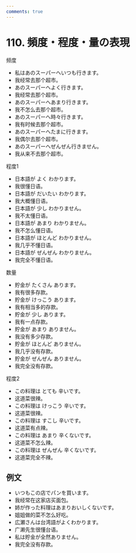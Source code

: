 ```yaml
---
comments: true
---
```


# 110. 頻度・程度・量の表現

频度

- 私はあのスーパーへいつも行きます。
- 我经常去那个超市。
- あのスーパーへよく行きます。
- 我经常去那个超市。
- あのスーパーへあまり行きます。
- 我不怎么去那个超市。
- あのスーパーへ時々行きます。
- 我有时候去那个超市。
- あのスーパーへたまに行きます。
- 我偶尔去那个超市。
- あのスーパーへぜんぜん行きません。
- 我从来不去那个超市。

程度1

- 日本語が よく わかります。
- 我很懂日语。
- 日本語が だいたい わかります。
- 我大概懂日语。
- 日本語が 少し わかりません。
- 我不太懂日语。
- 日本語が あまり わかりません。
- 我不怎么懂日语。
- 日本語が ほとんど わかりません。
- 我几乎不懂日语。
- 日本語が ぜんぜん わかりません。
- 我完全不懂日语。

数量

- 貯金が たくさん あります。
- 我有很多存款。
- 貯金が けっこう あります。
- 我有相当多的存款。
- 貯金が 少し あります。
- 我有一点存款。
- 貯金が あまり ありません。
- 我没有多少存款。
- 貯金が ほとんど ありません。
- 我几乎没有存款。
- 貯金が ぜんぜん ありません。
- 我完全没有存款。

程度2

- この料理は とても 辛いです。
- 这道菜很辣。
- この料理は けっこう 辛いです。
- 这道菜很辣。
- この料理は すこし 辛いです。
- 这道菜有点辣。
- この料理は あまり 辛くないです。
- 这道菜不怎么辣。
- この料理は ぜんぜん 辛くないです。
- 这道菜完全不辣。

## 例文

- いつもこの店でパンを買います。
- 我经常在这家店买面包。
- 姉が作った料理はあまりおいしくないです。
- 姐姐做的菜不怎么好吃。
- 広瀬さんは台湾語がよくわかります。
- 广濑先生很懂台语。
- 私は貯金が全然ありません。
- 我完全没有存款。
